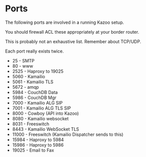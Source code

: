 # Ports

The following ports are involved in a running Kazoo setup.

You should firewall ACL these appropriately at your border router.

This is probably not an exhaustive list.  Remember about TCP/UDP.

Each port really exists twice.

* 25 - SMTP
* 80 - www
* 2525 - Haproxy to 19025
* 5060 - Kamailio
* 5061 - Kamailio TLS
* 5672 - amqp 
* 5984 - CouchDB Data
* 5986 - CouchDB Mgr
* 7000 - Kamailio ALG SIP
* 7001 - Kamailio ALG TLS SIP
* 8000 - Cowboy (API into Kazoo)
* 8080 - Kamailio websocket
* 8031 - Freeswitch
* 8443 - Kamailio WebSocket TLS
* 11000 - Freeswitch (Kamailio Dispatcher sends to this)
* 15984 - Haproxy to 5984
* 15986 - Haproxy to 5986
* 19025 - Email to Fax
 
